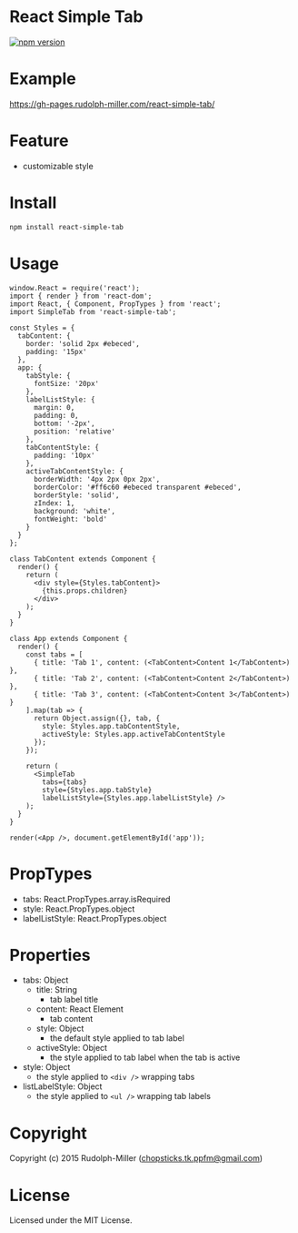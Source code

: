 # React Simple Tab

[![npm version](https://badge.fury.io/js/react-simple-tab.svg)](http://badge.fury.io/js/react-simple-tab)

# Example

https://gh-pages.rudolph-miller.com/react-simple-tab/

# Feature

- customizable style

# Install

```sh
npm install react-simple-tab
```

# Usage

```es6
window.React = require('react');
import { render } from 'react-dom';
import React, { Component, PropTypes } from 'react';
import SimpleTab from 'react-simple-tab';

const Styles = {
  tabContent: {
    border: 'solid 2px #ebeced',
    padding: '15px'
  },
  app: {
    tabStyle: {
      fontSize: '20px'
    },
    labelListStyle: {
      margin: 0,
      padding: 0,
      bottom: '-2px',
      position: 'relative'
    },
    tabContentStyle: {
      padding: '10px'
    },
    activeTabContentStyle: {
      borderWidth: '4px 2px 0px 2px',
      borderColor: '#ff6c60 #ebeced transparent #ebeced',
      borderStyle: 'solid',
      zIndex: 1,
      background: 'white',
      fontWeight: 'bold'
    }
  }
};

class TabContent extends Component {
  render() {
    return (
      <div style={Styles.tabContent}>
        {this.props.children}
      </div>
    );
  }
}

class App extends Component {
  render() {
    const tabs = [
      { title: 'Tab 1', content: (<TabContent>Content 1</TabContent>) },
      { title: 'Tab 2', content: (<TabContent>Content 2</TabContent>) },
      { title: 'Tab 3', content: (<TabContent>Content 3</TabContent>) }
    ].map(tab => {
      return Object.assign({}, tab, {
        style: Styles.app.tabContentStyle,
        activeStyle: Styles.app.activeTabContentStyle
      });
    });

    return (
      <SimpleTab
        tabs={tabs}
        style={Styles.app.tabStyle}
        labelListStyle={Styles.app.labelListStyle} />
    );
  }
}

render(<App />, document.getElementById('app'));
```

# PropTypes

- tabs: React.PropTypes.array.isRequired
- style: React.PropTypes.object
- labelListStyle: React.PropTypes.object

# Properties

- tabs: Object
  - title: String
    - tab label title
  - content: React Element
    - tab content
  - style: Object
    - the default style applied to tab label
  - activeStyle: Object
    - the style applied to tab label when the tab is active
- style: Object
  - the style applied to `<div />` wrapping tabs
- listLabelStyle: Object
  - the style applied to `<ul />` wrapping tab labels

# Copyright

Copyright (c) 2015 Rudolph-Miller (chopsticks.tk.ppfm@gmail.com)

# License

Licensed under the MIT License.
